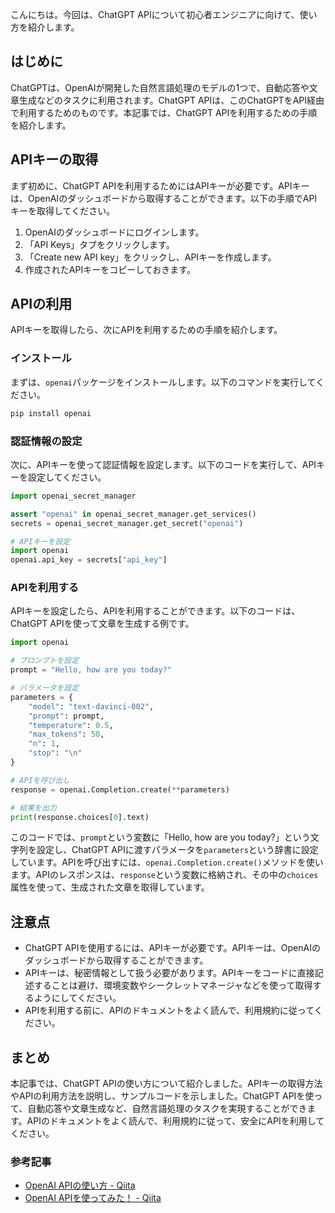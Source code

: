 <!--
title:   ChatGPTで自動文章作成！openAI APIの使い方
tags:    API,ChatGPT,OpenAI,自然言語処理
id:      10704a69e2a34c4402a6
private: false
-->


こんにちは。今回は、ChatGPT APIについて初心者エンジニアに向けて、使い方を紹介します。

## はじめに

ChatGPTは、OpenAIが開発した自然言語処理のモデルの1つで、自動応答や文章生成などのタスクに利用されます。ChatGPT APIは、このChatGPTをAPI経由で利用するためのものです。本記事では、ChatGPT APIを利用するための手順を紹介します。

## APIキーの取得

まず初めに、ChatGPT APIを利用するためにはAPIキーが必要です。APIキーは、OpenAIのダッシュボードから取得することができます。以下の手順でAPIキーを取得してください。

1. OpenAIのダッシュボードにログインします。
2. 「API Keys」タブをクリックします。
3. 「Create new API key」をクリックし、APIキーを作成します。
4. 作成されたAPIキーをコピーしておきます。

## APIの利用

APIキーを取得したら、次にAPIを利用するための手順を紹介します。

### インストール

まずは、`openai`パッケージをインストールします。以下のコマンドを実行してください。

```bash
pip install openai
```

### 認証情報の設定

次に、APIキーを使って認証情報を設定します。以下のコードを実行して、APIキーを設定してください。

```python
import openai_secret_manager

assert "openai" in openai_secret_manager.get_services()
secrets = openai_secret_manager.get_secret("openai")

# APIキーを設定
import openai
openai.api_key = secrets["api_key"]
```

### APIを利用する

APIキーを設定したら、APIを利用することができます。以下のコードは、ChatGPT APIを使って文章を生成する例です。

```python
import openai

# プロンプトを設定
prompt = "Hello, how are you today?"

# パラメータを設定
parameters = {
    "model": "text-davinci-002",
    "prompt": prompt,
    "temperature": 0.5,
    "max_tokens": 50,
    "n": 1,
    "stop": "\n"
}

# APIを呼び出し
response = openai.Completion.create(**parameters)

# 結果を出力
print(response.choices[0].text)
```

このコードでは、`prompt`という変数に「Hello, how are you today?」という文字列を設定し、ChatGPT APIに渡すパラメータを`parameters`という辞書に設定しています。APIを呼び出すには、`openai.Completion.create()`メソッドを使います。APIのレスポンスは、`response`という変数に格納され、その中の`choices`属性を使って、生成された文章を取得しています。

## 注意点

- ChatGPT APIを使用するには、APIキーが必要です。APIキーは、OpenAIのダッシュボードから取得することができます。
- APIキーは、秘密情報として扱う必要があります。APIキーをコードに直接記述することは避け、環境変数やシークレットマネージャなどを使って取得するようにしてください。
- APIを利用する前に、APIのドキュメントをよく読んで、利用規約に従ってください。

## まとめ

本記事では、ChatGPT APIの使い方について紹介しました。APIキーの取得方法やAPIの利用方法を説明し、サンプルコードを示しました。ChatGPT APIを使って、自動応答や文章生成など、自然言語処理のタスクを実現することができます。APIのドキュメントをよく読んで、利用規約に従って、安全にAPIを利用してください。

### 参考記事

- [OpenAI APIの使い方 - Qiita](https://qiita.com/mckeeeen/items/7dbd1d7d1dabbce7b0f9)
- [OpenAI APIを使ってみた！ - Qiita](https://qiita.com/koshian2/items/53ee1d9a3c9d2d0c9da6)